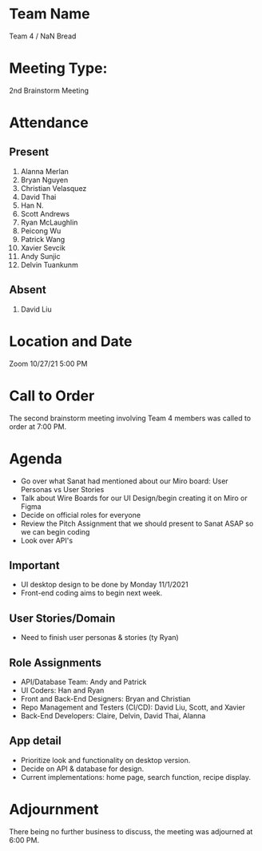 # Team Name
Team 4 / NaN Bread

# Meeting Type:
2nd Brainstorm Meeting

# Attendance
## Present
1. Alanna Merlan
2. Bryan Nguyen
3. Christian Velasquez
4. David Thai
5. Han N.
6. Scott Andrews
7. Ryan McLaughlin
8. Peicong Wu
9. Patrick Wang
10. Xavier Sevcik
11. Andy Sunjic
12. Delvin Tuankunm


## Absent
1. David Liu

# Location and Date
Zoom 10/27/21 5:00 PM

# Call to Order
The second brainstorm meeting involving Team 4 members was called to order at 7:00 PM.

# Agenda
* Go over what Sanat had mentioned about our Miro board: User Personas vs User Stories
* Talk about Wire Boards for our UI Design/begin creating it on Miro or Figma
* Decide on official roles for everyone
* Review the Pitch Assignment that we should present to Sanat ASAP so we can begin coding
* Look over API's

## Important
* UI desktop design to be done by Monday 11/1/2021 
* Front-end coding aims to begin next week. 

## User Stories/Domain
* Need to finish user personas & stories (ty Ryan) 

## Role Assignments
* API/Database Team: Andy and Patrick
* UI Coders: Han and Ryan
* Front and Back-End Designers: Bryan and Christian
* Repo Management and Testers (CI/CD): David Liu, Scott, and Xavier
* Back-End Developers: Claire, Delvin, David Thai, Alanna

## App detail
* Prioritize look and functionality on desktop version. 
* Decide on API & database for design. 
* Current implementations: home page, search function, recipe display.

# Adjournment
There being no further business to discuss, the meeting was adjourned at 6:00 PM.

